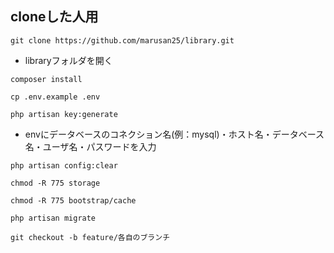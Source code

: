 ## cloneした人用
```
git clone https://github.com/marusan25/library.git
```
- libraryフォルダを開く
```
composer install
```
```
cp .env.example .env
```
```
php artisan key:generate
```
- envにデータベースのコネクション名(例：mysql)・ホスト名・データベース名・ユーザ名・パスワードを入力
```
php artisan config:clear
```
```
chmod -R 775 storage
```
```
chmod -R 775 bootstrap/cache
```
```
php artisan migrate
```
```
git checkout -b feature/各自のブランチ
```
